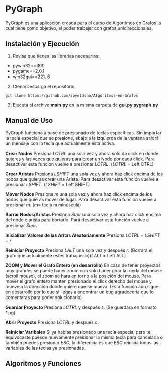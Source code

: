 # PyGraph

PyGraph es una aplicación creada para el curso de Algoritmos en Grafos la cual tiene como objetivo, el poder trabajar con grafos unidireccionales. 

## Instalación y Ejecución

1. Revisa que tienes las librerias necesarias:
 - pywin32==300
 - pygame==2.0.1
 - win32gui==221. 6
2.  Clona/Descarga el repositorio
```
git clone https://github.com/soyeldono/Algoritmos-en-Grafos
``` 
3. Ejecuta el archivo **main.py** en la misma carpeta de **gui.py pygraph.py**

## Manual de Uso

PyGraph funciona a base de presionado de teclas específicas. Sin importar la tecla especial que se presione, abajo a la izquierda de la ventana saldrá un mensaje con la tecla que actualmente esta activa.

**Crear Nodos**
Presiona _LCTRL_ una sola vez y ahora solo da click en donde quieras y las veces que quieras para crear un Nodo por cada click. Para desactivar esta función vuelve a presionar _LCTRL_. (_LCTRL_ = Left CTRL)

**Crear Aristas**
Presiona _LSHIFT_ una sola vez y ahora haz click encima de los nodos que quieras crear una Arista. Para desactivar esta función vuelve a presionar _LSHIFT_. (_LSHIFT_ = Left SHIFT)

**Mover Nodos**
Presiona _m_ una sola vez y ahora haz click encima de los nodos que quieras mover de lugar. Para desactivar esta función vuelve a presionar _m_. (_m_= tecla m minúscula)

**Borrar Nodos/Aristas**
Presiona _Supr_ una sola vez y ahora haz click encima del nodo o arista para borrarlo. Para desactivar esta función vuelve a presionar _Supr_.

**Inicializar Valores de las Aritas Aleatoriamente**
Presiona _LCTRL_ + _LSHIFT_ + _r_ 

**Reiniciar Proyecto**
Presiona _LALT_ una sola vez y después _r_. (Borrará el grafo que actualmente estes trabajando)(_LALT_ = Left ALT)

**ZOOM y Mover el Grafo Entero (en desarrollo)** 
En caso de tener proyectos muy grandes se puede hacer zoom con solo hacer girar la rueda del mouse (scroll mouse), el zoom se hará en torno a la posición del mouse. Para mover el grafo entero manten presionado el click derecho del mouse y mueve a la dirección donde quiere que se mueva. (Esta función aun sigue en desarrollo por lo que si llegas a encontrar un bug agradecería que lo comentaras para poder solucionarlo)

**Guardar Proyecto**
Presiona _LCTRL_ y después _s_. (Se guardara en formato *.pg)

**Abrir Proyecto**
Presiona _LCTRL_ y después _o_. 

**Reiniciar Varibales**
Si ya habías presionado una tecla especial pero te equivocaste puesde nuevamente presionar la misma tecla para cancelarla o también puedes presionar _ESC_, la diferencia es que _ESC_ reinicia todas las variables de las teclas ya presionadas.

## Algoritmos y Funciones

